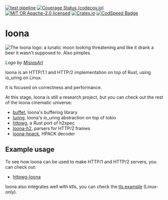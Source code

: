 [![test pipeline](https://github.com/bearcove/loona/actions/workflows/test.yml/badge.svg)](https://github.com/bearcove/loona/actions/workflows/test.yml?query=branch%3Amain)
[![Coverage Status (codecov.io)](https://codecov.io/gh/bearcove/loona/branch/main/graph/badge.svg)](https://codecov.io/gh/bearcove/loona/)
[![MIT OR Apache-2.0 licensed](https://img.shields.io/badge/license-MIT+Apache_2.0-blue.svg)](./LICENSE)
[![Crates.io](https://img.shields.io/crates/v/loona)](https://crates.io/crates/loona)
[![CodSpeed Badge](https://img.shields.io/endpoint?url=https://codspeed.io/badge.json)](https://codspeed.io/bearcove/loona)

# loona

![The loona logo: a lunatic moon looking threatening and like it drank a beer it wasn't supposed to. Also pimples.](https://github.com/user-attachments/assets/409d548c-d642-4160-b529-5959a851d6b3)

_Logo by [MisiasArt](https://misiasart.carrd.co)_

loona is an HTTP/1.1 and HTTP/2 implementation on top of Rust, using io_uring on Linux.

It is focused on correctness and performance.

At this stage, loona is still a research project, but you can check out the
rest of the loona cinematic universe:

  * [buffet](https://crates.io/crates/buffet), loona's buffering library
  * [luring](https://crates.io/crates/luring), loona's io_uring abstraction on top of tokio
  * [httpwg](https://crates.io/crates/httpwg), a Rust port of h2spec
  * [loona-h2](https://crates.io/crates/loona-h2), parsers for HTTP/2 frames
  * [loona-hpack](https://crates.io/crates/loona-hpack), HPACK decoder

## Example usage

To see how loona can be used to make HTTP/1 and HTTP/2 servers, you can check out:

  * [httpwg-loona](../httpwg-loona/README.md)

loona also integrates well with ktls, you can check the [tls example](./examples/tls) (Linux-only).

